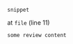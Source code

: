 

[comment]: <> (FrogbotReviewComment)

```
snippet
```
at `file` (line 11)

```
some review content
```